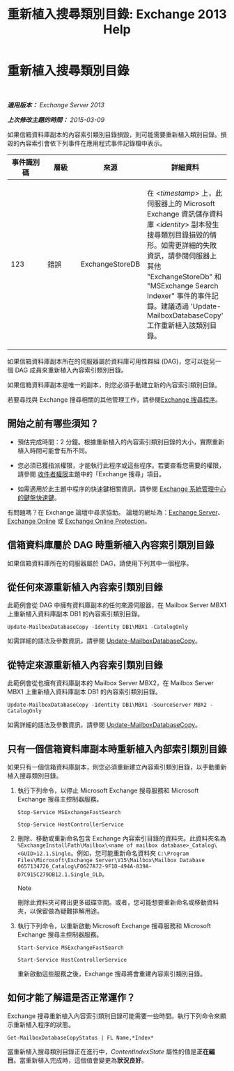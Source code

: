 ﻿---
title: '重新植入搜尋類別目錄: Exchange 2013 Help'
TOCTitle: 重新植入搜尋類別目錄
ms:assetid: 9d873bd4-0422-4975-b5e2-82a347479115
ms:mtpsurl: https://technet.microsoft.com/zh-tw/library/Ee633475(v=EXCHG.150)
ms:contentKeyID: 52062569
ms.date: 05/21/2018
mtps_version: v=EXCHG.150
ms.translationtype: MT
---

# 重新植入搜尋類別目錄

 

_**適用版本：** Exchange Server 2013_

_**上次修改主題的時間：** 2015-03-09_

如果信箱資料庫副本的內容索引類別目錄損毀，則可能需要重新植入類別目錄。損毀的內容索引會依下列事件在應用程式事件記錄檔中表示。


<table>
<colgroup>
<col style="width: 25%" />
<col style="width: 25%" />
<col style="width: 25%" />
<col style="width: 25%" />
</colgroup>
<thead>
<tr class="header">
<th>事件識別碼</th>
<th>層級</th>
<th>來源</th>
<th>詳細資料</th>
</tr>
</thead>
<tbody>
<tr class="odd">
<td><p>123</p></td>
<td><p>錯誤</p></td>
<td><p>ExchangeStoreDB</p></td>
<td><p>在 &lt;<em>timestamp</em>&gt; 上，此伺服器上的 Microsoft Exchange 資訊儲存資料庫 &lt;<em>identity</em>&gt; 副本發生搜尋類別目錄損毀的情形。如需更詳細的失敗資訊，請參閱伺服器上其他 &quot;ExchangeStoreDb&quot; 和 &quot;MSExchange Search Indexer&quot; 事件的事件記錄。建議透過 'Update-MailboxDatabaseCopy' 工作重新植入該類別目錄。</p></td>
</tr>
</tbody>
</table>


如果信箱資料庫副本所在的伺服器屬於資料庫可用性群組 (DAG)，您可以從另一個 DAG 成員來重新植入內容索引類別目錄。

如果信箱資料庫副本是唯一的副本，則您必須手動建立新的內容索引類別目錄。

若要尋找與 Exchange 搜尋相關的其他管理工作，請參閱[Exchange 搜尋程序](exchange-search-procedures-exchange-2013-help.md)。

## 開始之前有哪些須知？

  - 預估完成時間：2 分鐘。根據重新植入的內容索引類別目錄的大小，實際重新植入時間可能會有所不同。

  - 您必須已獲指派權限，才能執行此程序或這些程序。若要查看您需要的權限，請參閱 [收件者權限](recipients-permissions-exchange-2013-help.md)主題中的「Exchange 搜尋」項目。

  - 如需適用於此主題中程序的快速鍵相關資訊，請參閱 [Exchange 系統管理中心的鍵盤快速鍵](keyboard-shortcuts-in-the-exchange-admin-center-exchange-online-protection-help.md)。

有問題嗎？在 Exchange 論壇中尋求協助。 論壇的網址為：[Exchange Server](https://go.microsoft.com/fwlink/p/?linkid=60612)、 [Exchange Online](https://go.microsoft.com/fwlink/p/?linkid=267542) 或 [Exchange Online Protection](https://go.microsoft.com/fwlink/p/?linkid=285351)。

## 信箱資料庫屬於 DAG 時重新植入內容索引類別目錄

如果信箱資料庫所在的伺服器屬於 DAG，請使用下列其中一個程序。

## 從任何來源重新植入內容索引類別目錄

此範例會從 DAG 中擁有資料庫副本的任何來源伺服器，在 Mailbox Server MBX1 上重新植入資料庫副本 DB1 的內容索引類別目錄。

    Update-MailboxDatabaseCopy -Identity DB1\MBX1 -CatalogOnly

如需詳細的語法及參數資訊，請參閱 [Update-MailboxDatabaseCopy](https://technet.microsoft.com/zh-tw/library/dd335201\(v=exchg.150\))。

## 從特定來源重新植入內容索引類別目錄

此範例會從也擁有資料庫副本的 Mailbox Server MBX2，在 Mailbox Server MBX1 上重新植入資料庫副本 DB1 的內容索引類別目錄。

    Update-MailboxDatabaseCopy -Identity DB1\MBX1 -SourceServer MBX2 -CatalogOnly

如需詳細的語法及參數資訊，請參閱 [Update-MailboxDatabaseCopy](https://technet.microsoft.com/zh-tw/library/dd335201\(v=exchg.150\))。

## 只有一個信箱資料庫副本時重新植入內部索引類別目錄

如果只有一個信箱資料庫副本，則您必須重新建立內容索引類別目錄，以手動重新植入搜尋類別目錄。

1.  執行下列命令，以停止 Microsoft Exchange 搜尋服務和 Microsoft Exchange 搜尋主控制器服務。
    ```
    Stop-Service MSExchangeFastSearch
    ```
    ```
    Stop-Service HostControllerService
    ```

2.  刪除、移動或重新命名包含 Exchange 內容索引目錄的資料夾。此資料夾名為 `%ExchangeInstallPath\Mailbox\<name of mailbox database>_Catalog\<GUID>12.1.Single`。例如，您可能重新命名資料夾 `C:\Program Files\Microsoft\Exchange Server\V15\Mailbox\Mailbox Database 0657134726_Catalog\F0627A72-9F1D-494A-839A-D7C915C279DB12.1.Single_OLD`。
    
    > [!NOTE]  
    > 刪除此資料夾可釋出更多磁碟空間。或者，您可能想要重新命名或移動資料夾，以保留做為疑難排解用途。


3.  執行下列命令，以重新啟動 Microsoft Exchange 搜尋服務和 Microsoft Exchange 搜尋主控制器服務。
    ```
    Start-Service MSExchangeFastSearch
    ```
    ```
    Start-Service HostControllerService
    ```

    重新啟動這些服務之後，Exchange 搜尋將會重建內容索引類別目錄。

## 如何才能了解這是否正常運作？

Exchange 搜尋重新植入內容索引類別目錄可能需要一些時間。執行下列命令來顯示重新植入程序的狀態。

    Get-MailboxDatabaseCopyStatus | FL Name,*Index*

當重新植入搜尋類別目錄正在進行中，*ContentIndexState* 屬性的值是**正在編目**。當重新植入完成時，這個值會變更為**狀況良好**。

